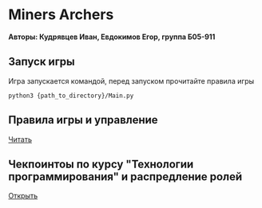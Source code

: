 # Miners Archers
**Авторы: Кудрявцев Иван, Евдокимов Егор, группа Б05-911**

Запуск игры
-------------
Игра запускается командой, перед запуском прочитайте правила игры

```python3 {path_to_directory}/Main.py```

Правила игры и управление
------------------------
[Читать](GameRules.md)

Чекпоинтоы по курсу "Технологии программирования" и распредление ролей
---------------------------------------------------
[Открыть](Implementation.md)
